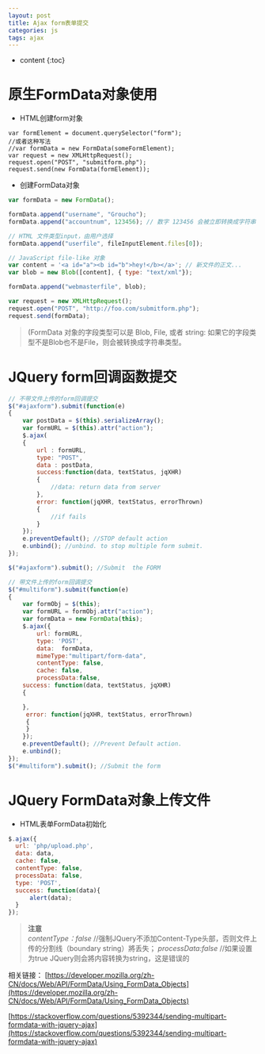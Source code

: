 ```yaml
---
layout: post
title: Ajax form表单提交
categories: js
tags: ajax
---
```


* content
{:toc}

# 原生FormData对象使用

* HTML创建form对象
```
var formElement = document.querySelector("form");
//或者这种写法
//var formData = new FormData(someFormElement);
var request = new XMLHttpRequest();
request.open("POST", "submitform.php");
request.send(new FormData(formElement));
```
* 创建FormData对象
```js
var formData = new FormData();

formData.append("username", "Groucho");
formData.append("accountnum", 123456); // 数字 123456 会被立即转换成字符串 "123456"

// HTML 文件类型input，由用户选择
formData.append("userfile", fileInputElement.files[0]);

// JavaScript file-like 对象
var content = '<a id="a"><b id="b">hey!</b></a>'; // 新文件的正文...
var blob = new Blob([content], { type: "text/xml"});

formData.append("webmasterfile", blob);

var request = new XMLHttpRequest();
request.open("POST", "http://foo.com/submitform.php");
request.send(formData);
```

> (FormData 对象的字段类型可以是 Blob, File, 或者 string: 如果它的字段类型不是Blob也不是File，则会被转换成字符串类型。

# JQuery form回调函数提交
```js
// 不带文件上传的form回调提交
$("#ajaxform").submit(function(e)
{
    var postData = $(this).serializeArray();
    var formURL = $(this).attr("action");
    $.ajax(
    {
        url : formURL,
        type: "POST",
        data : postData,
        success:function(data, textStatus, jqXHR)
        {
            //data: return data from server
        },
        error: function(jqXHR, textStatus, errorThrown)
        {
            //if fails      
        }
    });
    e.preventDefault(); //STOP default action
    e.unbind(); //unbind. to stop multiple form submit.
});

$("#ajaxform").submit(); //Submit  the FORM
```

```js
// 带文件上传的form回调提交
$("#multiform").submit(function(e)
{
    var formObj = $(this);
    var formURL = formObj.attr("action");
    var formData = new FormData(this);
    $.ajax({
        url: formURL,
        type: 'POST',
        data:  formData,
        mimeType:"multipart/form-data",
        contentType: false,
        cache: false,
        processData:false,
    success: function(data, textStatus, jqXHR)
    {

    },
     error: function(jqXHR, textStatus, errorThrown)
     {
     }          
    });
    e.preventDefault(); //Prevent Default action.
    e.unbind();
});
$("#multiform").submit(); //Submit the form
```
# JQuery FormData对象上传文件

* HTML表单FormData初始化

```js
$.ajax({
  url: 'php/upload.php',
  data: data,
  cache: false,
  contentType: false,
  processData: false,
  type: 'POST',
  success: function(data){
      alert(data);
  }
});
```
> **注意**  
> *contentType：false* //强制JQuery不添加Content-Type头部，否则文件上传的分割线（boundary string）將丢失；
> *processData:false* //如果设置为true JQuery则会將内容转换为string，这是错误的


相关链接：
[https://developer.mozilla.org/zh-CN/docs/Web/API/FormData/Using_FormData_Objects](https://developer.mozilla.org/zh-CN/docs/Web/API/FormData/Using_FormData_Objects)

[https://stackoverflow.com/questions/5392344/sending-multipart-formdata-with-jquery-ajax](https://stackoverflow.com/questions/5392344/sending-multipart-formdata-with-jquery-ajax)
